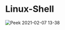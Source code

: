 # Linux-Shell

![Peek 2021-02-07 13-38](https://user-images.githubusercontent.com/76866159/107146673-abd3c180-696f-11eb-9e94-e93f7edf1a6a.gif)
